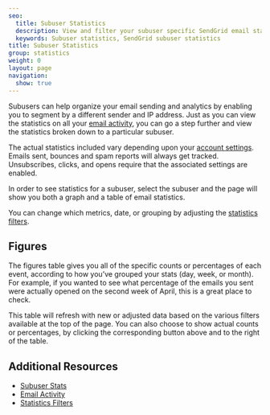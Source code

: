 ```yaml
---
seo:
  title: Subuser Statistics
  description: View and filter your subuser specific SendGrid email statistics.
  keywords: Subuser statistics, SendGrid subuser statistics
title: Subuser Statistics
group: statistics
weight: 0
layout: page
navigation:
  show: true
---
```


Subusers can help organize your email sending and analytics by enabling you to segment by a different sender and IP address. Just as you can view the statistics on all your [email activity]({{root_url}}/help-support/analytics-and-reporting/email-activity-feed/), you can go a step further and view the statistics broken down to a particular subuser.

The actual statistics included vary depending upon your [account settings]({{root_url}}/help-support/account-and-settings/account/). Emails sent, bounces and spam reports will always get tracked. Unsubscribes, clicks, and opens require that the associated settings are enabled.

In order to see statistics for a subuser, select the subuser and the page will show you both a graph and a table of email statistics.

You can change which metrics, date, or grouping by adjusting the [statistics filters]({{root_url}}/help-support/analytics-and-reporting/stats-overview/#-Statistics-Filters).

## 	Figures
 	
The figures table gives you all of the specific counts or percentages of each event, according to how you’ve grouped your stats (day, week, or month). For example, if you wanted to see what percentage of the emails you sent were actually opened on the second week of April, this is a great place to check.

This table will refresh with new or adjusted data based on the various filters available at the top of the page. You can also choose to show actual counts or percentages, by clicking the corresponding button above and to the right of the table.

## 	Additional Resources
 	
- [Subuser Stats]({{root_url}}/API_Reference/Web_API_v3/Stats/subusers/)
- [Email Activity]({{root_url}}//help-support/analytics-and-reporting/email-activity-feed/)
- [Statistics Filters]({{root_url}}//help-support/analytics-and-reporting/stats-overview/#-Statistics-Filters)
